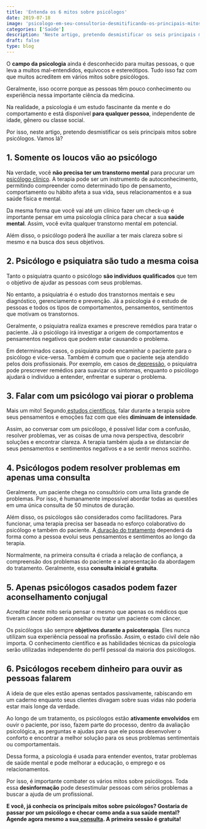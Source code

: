 ```yaml
---
title: 'Entenda os 6 mitos sobre psicólogos'
date: 2019-07-18
image: 'psicologo-em-seu-consultorio-desmitificando-os-principais-mitos-sobre-psicologos.jpg'
categories: ['Saúde']
description: 'Neste artigo, pretendo desmistificar os seis principais mitos sobre psicólogos e ajudar as pessoas a procurar tratamento. Clique para saber mais!'
draft: false
type: blog
---
```


O **campo da psicologia** ainda é desconhecido para muitas pessoas, o que leva a muitos mal-entendidos, equívocos e estereótipos. Tudo isso faz com que muitos acreditem em vários mitos sobre psicólogos.

Geralmente, isso ocorre porque as pessoas têm pouco conhecimento ou experiência nessa importante ciência da medicina.

Na realidade, a psicologia é um estudo fascinante da mente e do comportamento e está disponível **para qualquer pessoa**, independente de idade, gênero ou classe social.

Por isso, neste artigo, pretendo desmistificar os seis principais mitos sobre psicólogos. Vamos lá?

## **1. Somente os loucos vão ao psicólogo**

Na verdade, você **não precisa ter um transtorno mental** para procurar um[ psicólogo clínico](/pra-que-serve-um-psicologo-clinico/). A terapia pode ser um instrumento de autoconhecimento, permitindo compreender como determinado tipo de pensamento, comportamento ou hábito afeta a sua vida, seus relacionamentos e a sua saúde física e mental.

Da mesma forma que você vai até um clínico fazer um check-up é importante pensar em uma psicologia clínica para checar a sua **saúde mental**. Assim, você evita qualquer transtorno mental em potencial.

Além disso, o psicólogo poderá lhe auxiliar a ter mais clareza sobre si mesmo e na busca dos seus objetivos.

## **2. Psicólogo e psiquiatra são tudo a mesma coisa**

Tanto o psiquiatra quanto o psicólogo **são indivíduos qualificados** que tem o objetivo de ajudar as pessoas com seus problemas.

No entanto, a psiquiatria é o estudo dos transtornos mentais e seu diagnóstico, gerenciamento e prevenção. Já a psicologia é o estudo de pessoas e todos os tipos de comportamentos, pensamentos, sentimentos que motivam os transtornos.

Geralmente, o psiquiatra realiza exames e prescreve remédios para tratar o paciente. Já o psicólogo irá investigar a origem de comportamentos e pensamentos negativos que podem estar causando o problema.

Em determinados casos, o psiquiatra pode encaminhar o paciente para o psicólogo e vice-versa. Também é comum que o paciente seja atendido pelos dois profissionais. Por exemplo, em casos de[ depressão](/tratamento-da-depressao/), o psiquiatra pode prescrever remédios para suavizar os sintomas, enquanto o psicólogo ajudará o indivíduo a entender, enfrentar e superar o problema.

## **3. Falar com um psicólogo vai piorar o problema**

Mais um mito! Segundo[ estudos científicos](https://www.scientificamerican.com/article/talk-therapy-off-couch-into-lab/), falar durante a terapia sobre seus pensamentos e emoções faz com que eles **diminuam de intensidade**.

Assim, ao conversar com um psicólogo, é possível lidar com a confusão, resolver problemas, ver as coisas de uma nova perspectiva, descobrir soluções e encontrar clareza. A terapia também ajuda a se distanciar de seus pensamentos e sentimentos negativos e a se sentir menos sozinho.

## **4. Psicólogos podem resolver problemas em apenas uma consulta**

Geralmente, um paciente chega no consultório com uma lista grande de problemas. Por isso, é humanamente impossível abordar todas as questões em uma única consulta de 50 minutos de duração.

Além disso, os psicólogos são considerados como facilitadores. Para funcionar, uma terapia precisa ser baseada no esforço colaborativo do psicólogo e também do paciente. A[ duração do tratamento](/quanto-tempo-dura-psicoterapia/) dependerá da forma como a pessoa evolui seus pensamentos e sentimentos ao longo da terapia.

Normalmente, na primeira consulta é criada a relação de confiança, a compreensão dos problemas do paciente e a apresentação da abordagem do tratamento. Geralmente, essa **consulta inicial é gratuita**.

## **5. Apenas psicólogos casados podem fazer aconselhamento conjugal**

Acreditar neste mito seria pensar o mesmo que apenas os médicos que tiveram câncer podem aconselhar ou tratar um paciente com câncer.

Os psicólogos são sempre **objetivos durante a psicoterapia**. Eles nunca utilizam sua experiência pessoal na profissão. Assim, o estado civil dele não importa. O conhecimento científico e as habilidades técnicas da psicologia serão utilizadas independente do perfil pessoal da maioria dos psicólogos.

## **6. Psicólogos recebem dinheiro para ouvir as pessoas falarem**

A ideia de que eles estão apenas sentados passivamente, rabiscando em um caderno enquanto seus clientes divagam sobre suas vidas não poderia estar mais longe da verdade.

Ao longo de um tratamento, os psicólogos estão **ativamente envolvidos** em ouvir o paciente, por isso, fazem parte do processo, dentro da avaliação psicológica, as perguntas e ajudas para que ele possa desenvolver o conforto e encontrar a melhor solução para os seus problemas sentimentais ou comportamentais.

Dessa forma, a psicologia é usada para entender eventos, tratar problemas de saúde mental e pode melhorar a educação, o emprego e os relacionamentos.

Por isso, é importante combater os vários mitos sobre psicólogos. Toda essa **desinformação** pode desestimular pessoas com sérios problemas a buscar a ajuda de um profissional.

**E você, já conhecia os principais mitos sobre psicólogos? Gostaria de passar por um psicólogo e checar como anda a sua saúde mental? Agende agora mesmo a sua**[ **consulta**](/contato/)**. A primeira sessão é gratuita!**
